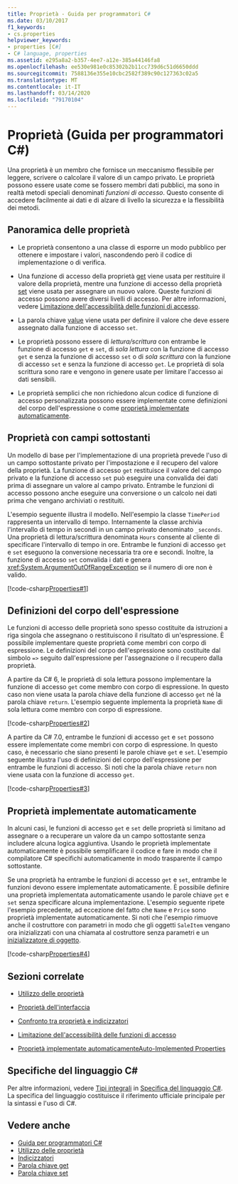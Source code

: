 ```yaml
---
title: Proprietà - Guida per programmatori C#
ms.date: 03/10/2017
f1_keywords:
- cs.properties
helpviewer_keywords:
- properties [C#]
- C# language, properties
ms.assetid: e295a8a2-b357-4ee7-a12e-385a44146fa8
ms.openlocfilehash: ee530e981e0c85302b2b11cc739d6c51d6650ddd
ms.sourcegitcommit: 7588136e355e10cbc2582f389c90c127363c02a5
ms.translationtype: MT
ms.contentlocale: it-IT
ms.lasthandoff: 03/14/2020
ms.locfileid: "79170104"
---
```

# <a name="properties-c-programming-guide"></a>Proprietà (Guida per programmatori C#)

Una proprietà è un membro che fornisce un meccanismo flessibile per leggere, scrivere o calcolare il valore di un campo privato. Le proprietà possono essere usate come se fossero membri dati pubblici, ma sono in realtà metodi speciali denominati *funzioni di accesso*. Questo consente di accedere facilmente ai dati e di alzare di livello la sicurezza e la flessibilità dei metodi.  

## <a name="properties-overview"></a>Panoramica delle proprietà  
  
- Le proprietà consentono a una classe di esporre un modo pubblico per ottenere e impostare i valori, nascondendo però il codice di implementazione o di verifica.  
  
- Una funzione di accesso della proprietà [get](../../language-reference/keywords/get.md) viene usata per restituire il valore della proprietà, mentre una funzione di accesso della proprietà [set](../../language-reference/keywords/set.md) viene usata per assegnare un nuovo valore. Queste funzioni di accesso possono avere diversi livelli di accesso. Per altre informazioni, vedere [Limitazione dell'accessibilità delle funzioni di accesso](./restricting-accessor-accessibility.md).  
  
- La parola chiave [value](../../language-reference/keywords/value.md) viene usata per definire il valore che deve essere assegnato dalla funzione di accesso `set`.  
- Le proprietà possono essere di *lettura/scrittura* con entrambe le funzione di accesso `get` e `set`, di *sola lettura* con la funzione di accesso `get` e senza la funzione di accesso `set` o di *sola scrittura* con la funzione di accesso `set` e senza la funzione di accesso `get`. Le proprietà di sola scrittura sono rare e vengono in genere usate per limitare l'accesso ai dati sensibili.

- Le proprietà semplici che non richiedono alcun codice di funzione di accesso personalizzata possono essere implementate come definizioni del corpo dell'espressione o come [proprietà implementate automaticamente](./auto-implemented-properties.md).

## <a name="properties-with-backing-fields"></a>Proprietà con campi sottostanti

Un modello di base per l'implementazione di una proprietà prevede l'uso di un campo sottostante privato per l'impostazione e il recupero del valore della proprietà. La funzione di accesso `get` restituisce il valore del campo privato e la funzione di accesso `set` può eseguire una convalida dei dati prima di assegnare un valore al campo privato. Entrambe le funzioni di accesso possono anche eseguire una conversione o un calcolo nei dati prima che vengano archiviati o restituiti.

L'esempio seguente illustra il modello. Nell'esempio la classe `TimePeriod` rappresenta un intervallo di tempo. Internamente la classe archivia l'intervallo di tempo in secondi in un campo privato denominato `_seconds`. Una proprietà di lettura/scrittura denominata `Hours` consente al cliente di specificare l'intervallo di tempo in ore. Entrambe le funzioni di accesso `get` e `set` eseguono la conversione necessaria tra ore e secondi. Inoltre, la funzione di accesso `set` convalida i dati e genera <xref:System.ArgumentOutOfRangeException> se il numero di ore non è valido.

 [!code-csharp[Properties#1](../../../../samples/snippets/csharp/programming-guide/classes-and-structs/properties-1.cs)]  
  
## <a name="expression-body-definitions"></a>Definizioni del corpo dell'espressione  

 Le funzioni di accesso delle proprietà sono spesso costituite da istruzioni a riga singola che assegnano o restituiscono il risultato di un'espressione. È possibile implementare queste proprietà come membri con corpo di espressione. Le definizioni del corpo dell'espressione sono costituite dal simbolo `=>` seguito dall'espressione per l'assegnazione o il recupero dalla proprietà.

 A partire da C# 6, le proprietà di sola lettura possono implementare la funzione di accesso `get` come membro con corpo di espressione. In questo caso non viene usata la parola chiave della funzione di accesso `get` né la parola chiave `return`. L'esempio seguente implementa la proprietà `Name` di sola lettura come membro con corpo di espressione.

 [!code-csharp[Properties#2](../../../../samples/snippets/csharp/programming-guide/classes-and-structs/properties-2.cs)]  

 A partire da C# 7.0, entrambe le funzioni di accesso `get` e `set` possono essere implementate come membri con corpo di espressione. In questo caso, è necessario che siano presenti le parole chiave `get` e `set`. L'esempio seguente illustra l'uso di definizioni del corpo dell'espressione per entrambe le funzioni di accesso. Si noti che la parola chiave `return` non viene usata con la funzione di accesso `get`.

  [!code-csharp[Properties#3](../../../../samples/snippets/csharp/programming-guide/classes-and-structs/properties-3.cs)]  

## <a name="auto-implemented-properties"></a>Proprietà implementate automaticamente

In alcuni casi, le funzioni di accesso `get` e `set` delle proprietà si limitano ad assegnare o a recuperare un valore da un campo sottostante senza includere alcuna logica aggiuntiva. Usando le proprietà implementate automaticamente è possibile semplificare il codice e fare in modo che il compilatore C# specifichi automaticamente in modo trasparente il campo sottostante.

Se una proprietà ha entrambe le funzioni di accesso `get` e `set`, entrambe le funzioni devono essere implementate automaticamente. È possibile definire una proprietà implementata automaticamente usando le parole chiave `get` e `set` senza specificare alcuna implementazione. L'esempio seguente ripete l'esempio precedente, ad eccezione del fatto che `Name` e `Price` sono proprietà implementate automaticamente. Si noti che l'esempio rimuove anche il costruttore con parametri in modo che gli oggetti `SaleItem` vengano ora inizializzati con una chiamata al costruttore senza parametri e un [inizializzatore di oggetto](object-and-collection-initializers.md).

  [!code-csharp[Properties#4](../../../../samples/snippets/csharp/programming-guide/classes-and-structs/properties-4.cs)]  

## <a name="related-sections"></a>Sezioni correlate  
  
- [Utilizzo delle proprietà](./using-properties.md)  
  
- [Proprietà dell'interfaccia](./interface-properties.md)  
  
- [Confronto tra proprietà e indicizzatori](../indexers/comparison-between-properties-and-indexers.md)  
  
- [Limitazione dell'accessibilità delle funzioni di accesso](./restricting-accessor-accessibility.md)  
  
- [Proprietà implementate automaticamenteAuto-Implemented Properties](./auto-implemented-properties.md)  
  
## <a name="c-language-specification"></a>Specifiche del linguaggio C#  

Per altre informazioni, vedere [Tipi integrali](~/_csharplang/spec/classes.md#properties) in [Specifica del linguaggio C#](/dotnet/csharp/language-reference/language-specification/introduction). La specifica del linguaggio costituisce il riferimento ufficiale principale per la sintassi e l'uso di C#.
  
## <a name="see-also"></a>Vedere anche

- [Guida per programmatori C#](../index.md)
- [Utilizzo delle proprietà](./using-properties.md)
- [Indicizzatori](../indexers/index.md)
- [Parola chiave get](../../language-reference/keywords/get.md)
- [Parola chiave set](../../language-reference/keywords/set.md)
